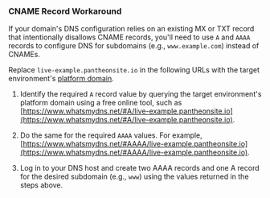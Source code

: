 ###  CNAME Record Workaround

If your domain's DNS configuration relies on an existing MX or TXT record that intentionally disallows CNAME records, you'll need to use `A` and `AAAA` records to configure DNS for subdomains (e.g., `www.example.com`) instead of CNAMEs.


<Alert title="Note" type="info">

Replace `live-example.pantheonsite.io` in the following URLs with the target environment's [platform domain](/docs/domains/#platform-domains).

</Alert>

1. Identify the required `A` record value by querying the target environment's platform domain using a free online tool, such as [https://www.whatsmydns.net/#A/live-example.pantheonsite.io](https://www.whatsmydns.net/#A/live-example.pantheonsite.io).

1. Do the same for the required `AAAA` values. For example, [https://www.whatsmydns.net/#AAAA/live-example.pantheonsite.io](https://www.whatsmydns.net/#AAAA/live-example.pantheonsite.io).

1. Log in to your DNS host and create two AAAA records and one A record for the desired subdomain (e.g., `www`) using the values returned in the steps above.
